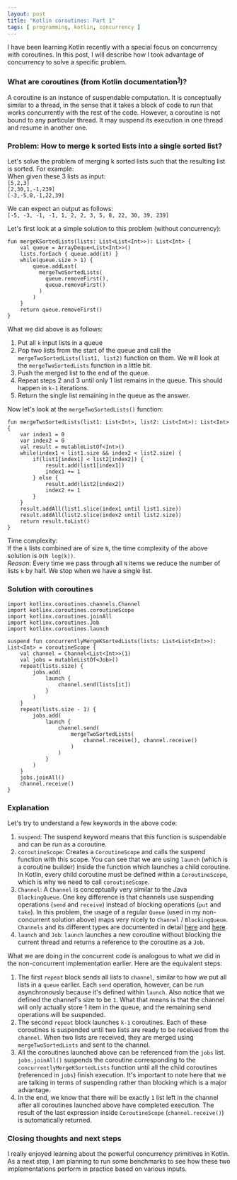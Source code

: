 ```yaml
---
layout: post
title: "Kotlin coroutines: Part 1"
tags: [ programming, kotlin, concurrency ]
---
```


I have been learning Kotlin recently with a special focus on concurrency with coroutines. In this post, I will describe how I took advantage of concurrency to solve a specific problem.

### What are coroutines (from Kotlin documentation<sup>[1]</sup>)?  
A coroutine is an instance of suspendable computation. It is conceptually similar to a thread, in the sense that it takes a block of code to run that works concurrently with the rest of the code. However, a coroutine is not bound to any particular thread. It may suspend its execution in one thread and resume in another one.

### Problem: How to merge k sorted lists into a single sorted list?  
Let's solve the problem of merging k sorted lists such that the resulting list is sorted. For example:  
When given these 3 lists as input:  
`[5,2,3]`  
`[2,30,1,-1,239]`  
`[-3,-5,8,-1,22,39]`

We can expect an output as follows:  
`[-5, -3, -1, -1, 1, 2, 2, 3, 5, 8, 22, 30, 39, 239]`

Let's first look at a simple solution to this problem (without concurrency):
```
fun mergeKSortedLists(lists: List<List<Int>>): List<Int> {
    val queue = ArrayDeque<List<Int>>()
    lists.forEach { queue.add(it) }
    while(queue.size > 1) {
        queue.addLast(
          mergeTwoSortedLists(
            queue.removeFirst(),
            queue.removeFirst()
          )
        )
    }
    return queue.removeFirst()
}
```

What we did above is as follows:
1) Put all `k` input lists in a queue
2) Pop two lists from the start of the queue and call the `mergeTwoSortedLists(list1, list2)` function on them. We will look at the `mergeTwoSortedLists` function in a little bit.
3) Push the merged list to the end of the queue.
4) Repeat steps 2 and 3 until only 1 list remains in the queue. This should happen in `k-1` iterations.
5) Return the single list remaining in the queue as the answer.

Now let's look at the `mergeTwoSortedLists()` function:
```
fun mergeTwoSortedLists(list1: List<Int>, list2: List<Int>): List<Int> {
    var index1 = 0
    var index2 = 0
    val result = mutableListOf<Int>()
    while(index1 < list1.size && index2 < list2.size) {
        if(list1[index1] < list2[index2]) {
            result.add(list1[index1])
            index1 += 1
        } else {
            result.add(list2[index2])
            index2 += 1
        }
    }
    result.addAll(list1.slice(index1 until list1.size))
    result.addAll(list2.slice(index2 until list2.size))
    return result.toList()
}
```
Time complexity:  
If the `k` lists combined are of size `N`, the time complexity of the above solution is `O(N log(k))`.  
*Reason*: Every time we pass through all `N` items we reduce the number of lists `k` by half. We stop when we have a single list.

### Solution with coroutines
```
import kotlinx.coroutines.channels.Channel
import kotlinx.coroutines.coroutineScope
import kotlinx.coroutines.joinAll
import kotlinx.coroutines.Job
import kotlinx.coroutines.launch

suspend fun concurrentlyMergeKSortedLists(lists: List<List<Int>>): List<Int> = coroutineScope {
    val channel = Channel<List<Int>>(1)
    val jobs = mutableListOf<Job>()
    repeat(lists.size) {
        jobs.add(
            launch {
                channel.send(lists[it])
            }
        )
    }
    repeat(lists.size - 1) {
        jobs.add(
            launch {
                channel.send(
                    mergeTwoSortedLists(
                        channel.receive(), channel.receive()
                    )
                )
            }
        )
    }
    jobs.joinAll()
    channel.receive()
}
```

### Explanation
Let's try to understand a few keywords in the above code:
1. `suspend`: The suspend keyword means that this function is suspendable and can be run as a coroutine.
2. `coroutineScope`: Creates a `CoroutineScope` and calls the suspend function with this scope. You can see that we are using `launch` (which is a coroutine builder) inside the function which launches a child coroutine. In Kotlin, every child coroutine must be defined within a `CoroutineScope`, which is why we need to call `coroutineScope`.
3. `Channel`: A `Channel` is conceptually very similar to the Java `BlockingQueue`. One key difference is that channels use suspending operations (`send` and `receive`) instead of blocking operations (`put` and `take`). In this problem, the usage of a regular `Queue` (used in my non-concurrent solution above) maps very nicely to `Channel` / `BlockingQueue`. `Channels` and its different types are documented in detail [here](https://kotlinlang.org/docs/coroutines-and-channels.html#channels) and [here](https://kotlinlang.org/docs/channels.html).
4. `launch` and `Job`: `launch` launches a new coroutine without blocking the current thread and returns a reference to the coroutine as a `Job`.

What we are doing in the concurrent code is analogous to what we did in the non-concurrent implementation earlier. Here are the equivalent steps:
1. The first `repeat` block sends all lists to `channel`, similar to how we put all lists in a `queue` earlier. Each `send` operation, however, can be run asynchronously because it's defined within `launch`. Also notice that we defined the channel's size to be `1`. What that means is that the channel will only actually store 1 item in the queue, and the remaining send operations will be suspended.
2. The second `repeat` block launches `k-1` coroutines. Each of these coroutines is suspended until two lists are ready to be received from the `channel`. When two lists are received, they are merged using `mergeTwoSortedLists` and sent to the channel.
3. All the coroutines launched above can be referenced from the `jobs` list. `jobs.joinAll()` suspends the coroutine corresponding to the `concurrentlyMergeKSortedLists` function until all the child coroutines (referenced in `jobs`) finish execution. It's important to note here that we are talking in terms of suspending rather than blocking which is a major advantage.
4. In the end, we know that there will be exactly `1` list left in the channel after all coroutines launched above have completed execution. The result of the last expression inside `CoroutineScope` (`channel.receive()`) is automatically returned. 

### Closing thoughts and next steps
I really enjoyed learning about the powerful concurrency primitives in Kotlin. As a next step, I am planning to run some benchmarks to see how these two implementations perform in practice based on various inputs.

[1]: https://kotlinlang.org/docs/coroutines-basics.html
